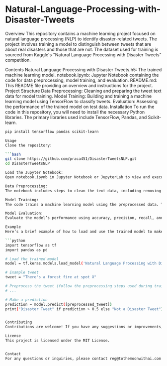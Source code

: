 # Natural-Language-Processing-with-Disaster-Tweets

Overview
This repository contains a machine learning project focused on natural language processing (NLP) to identify disaster-related tweets. The project involves training a model to distinguish between tweets that are about real disasters and those that are not. The dataset used for training is sourced from Kaggle's "Natural Language Processing with Disaster Tweets" competition.

Contents
Natural Language Processing with Disaster Tweets.h5: The trained machine learning model.
notebook.ipynb: Jupyter Notebook containing the code for data preprocessing, model training, and evaluation.
README.md: This README file providing an overview and instructions for the project.
Project Structure
Data Preprocessing: Cleaning and preparing the tweet text data for model training.
Model Training: Building and training a machine learning model using TensorFlow to classify tweets.
Evaluation: Assessing the performance of the trained model on test data.
Installation
To run the code in this repository, you will need to install the necessary Python libraries. The primary libraries used include TensorFlow, Pandas, and Scikit-learn.

```bash
pip install tensorflow pandas scikit-learn

Usage
Clone the repository:

```bash
git clone https://github.com/praca451/DisasterTweetsNLP.git
cd DisasterTweetsNLP

Load the Jupyter Notebook:
Open notebook.ipynb in Jupyter Notebook or JupyterLab to view and execute the code cells.

Data Preprocessing:
The notebook includes steps to clean the text data, including removing special characters, stop words, and performing tokenization.

Model Training:
The code trains a machine learning model using the preprocessed data. The model is saved as Natural Language Processing with Disaster Tweets.h5.

Model Evaluation:
Evaluate the model’s performance using accuracy, precision, recall, and F1 score.

Example
Here’s a brief example of how to load and use the trained model to make predictions:

```python
import tensorflow as tf
import pandas as pd

# Load the trained model
model = tf.keras.models.load_model('Natural Language Processing with Disaster Tweets.h5')

# Example tweet
tweet = "There's a forest fire at spot X"

# Preprocess the tweet (follow the preprocessing steps used during training)
# ...

# Make a prediction
prediction = model.predict([preprocessed_tweet])
print("Disaster Tweet" if prediction > 0.5 else "Not a Disaster Tweet")


Contributing
Contributions are welcome! If you have any suggestions or improvements, please open an issue or create a pull request.

License
This project is licensed under the MIT License.


Contact
For any questions or inquiries, please contact reg@tothemoonwithai.com
